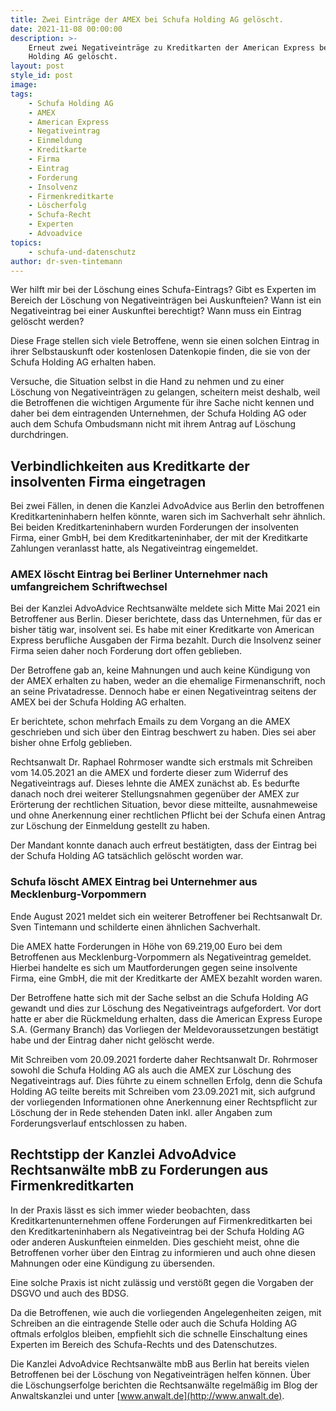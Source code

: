 ```yaml
---
title: Zwei Einträge der AMEX bei Schufa Holding AG gelöscht.
date: 2021-11-08 00:00:00
description: >-
    Erneut zwei Negativeinträge zu Kreditkarten der American Express bei Schufa
    Holding AG gelöscht. 
layout: post
style_id: post
image:
tags:
    - Schufa Holding AG
    - AMEX
    - American Express
    - Negativeintrag
    - Einmeldung
    - Kreditkarte
    - Firma
    - Eintrag
    - Forderung
    - Insolvenz
    - Firmenkreditkarte
    - Löscherfolg
    - Schufa-Recht
    - Experten
    - Advoadvice
topics:
    - schufa-und-datenschutz
author: dr-sven-tintemann
---
```

Wer hilft mir bei der Löschung eines Schufa-Eintrags? Gibt es Experten im Bereich der Löschung von Negativeinträgen bei Auskunfteien? Wann ist ein Negativeintrag bei einer Auskunftei berechtigt? Wann muss ein Eintrag gelöscht werden?

Diese Frage stellen sich viele Betroffene, wenn sie einen solchen Eintrag in ihrer Selbstauskunft oder kostenlosen Datenkopie finden, die sie von der Schufa Holding AG erhalten haben.

Versuche, die Situation selbst in die Hand zu nehmen und zu einer Löschung von Negativeinträgen zu gelangen, scheitern meist deshalb, weil die Betroffenen die wichtigen Argumente für ihre Sache nicht kennen und daher bei dem eintragenden Unternehmen, der Schufa Holding AG oder auch dem Schufa Ombudsmann nicht mit ihrem Antrag auf Löschung durchdringen.

## **Verbindlichkeiten aus Kreditkarte der insolventen Firma eingetragen**

Bei zwei Fällen, in denen die Kanzlei AdvoAdvice aus Berlin den betroffenen Kreditkarteninhabern helfen könnte, waren sich im Sachverhalt sehr ähnlich. Bei beiden Kreditkarteninhabern wurden Forderungen der insolventen Firma, einer GmbH, bei dem Kreditkarteninhaber, der mit der Kreditkarte Zahlungen veranlasst hatte, als Negativeintrag eingemeldet.

### **AMEX löscht Eintrag bei Berliner Unternehmer nach umfangreichem Schriftwechsel**

Bei der Kanzlei AdvoAdvice Rechtsanwälte meldete sich Mitte Mai 2021 ein Betroffener aus Berlin. Dieser berichtete, dass das Unternehmen, für das er bisher tätig war, insolvent sei. Es habe mit einer Kreditkarte von American Express berufliche Ausgaben der Firma bezahlt. Durch die Insolvenz seiner Firma seien daher noch Forderung dort offen geblieben.

Der Betroffene gab an, keine Mahnungen und auch keine Kündigung von der AMEX erhalten zu haben, weder an die ehemalige Firmenanschrift, noch an seine Privatadresse. Dennoch habe er einen Negativeintrag seitens der AMEX bei der Schufa Holding AG erhalten.

Er berichtete, schon mehrfach Emails zu dem Vorgang an die AMEX geschrieben und sich über den Eintrag beschwert zu haben. Dies sei aber bisher ohne Erfolg geblieben.

Rechtsanwalt Dr. Raphael Rohrmoser wandte sich erstmals mit Schreiben vom 14.05.2021 an die AMEX und forderte dieser zum Widerruf des Negativeintrags auf. Dieses lehnte die AMEX zunächst ab. Es bedurfte danach noch drei weiterer Stellungsnahmen gegenüber der AMEX zur Erörterung der rechtlichen Situation, bevor diese mitteilte, ausnahmeweise und ohne Anerkennung einer rechtlichen Pflicht bei der Schufa einen Antrag zur Löschung der Einmeldung gestellt zu haben.

Der Mandant konnte danach auch erfreut bestätigten, dass der Eintrag bei der Schufa Holding AG tatsächlich gelöscht worden war.

### **Schufa löscht AMEX Eintrag bei Unternehmer aus Mecklenburg-Vorpommern**

Ende August 2021 meldet sich ein weiterer Betroffener bei Rechtsanwalt Dr. Sven Tintemann und schilderte einen ähnlichen Sachverhalt.

Die AMEX hatte Forderungen in Höhe von 69.219,00 Euro bei dem Betroffenen aus Mecklenburg-Vorpommern als Negativeintrag gemeldet. Hierbei handelte es sich um Mautforderungen gegen seine insolvente Firma, eine GmbH, die mit der Kreditkarte der AMEX bezahlt worden waren.

Der Betroffene hatte sich mit der Sache selbst an die Schufa Holding AG gewandt und dies zur Löschung des Negativeintrags aufgefordert. Vor dort hatte er aber die Rückmeldung erhalten, dass die American Express Europe S.A. (Germany Branch) das Vorliegen der Meldevoraussetzungen bestätigt habe und der Eintrag daher nicht gelöscht werde.

Mit Schreiben vom 20.09.2021 forderte daher Rechtsanwalt Dr. Rohrmoser sowohl die Schufa Holding AG als auch die AMEX zur Löschung des Negativeintrags auf. Dies führte zu einem schnellen Erfolg, denn die Schufa Holding AG teilte bereits mit Schreiben vom 23.09.2021 mit, sich aufgrund der vorliegenden Informationen ohne Anerkennung einer Rechtspflicht zur Löschung der in Rede stehenden Daten inkl. aller Angaben zum Forderungsverlauf entschlossen zu haben.

## **Rechtstipp der Kanzlei AdvoAdvice Rechtsanwälte mbB zu Forderungen aus Firmenkreditkarten**

In der Praxis lässt es sich immer wieder beobachten, dass Kreditkartenunternehmen offene Forderungen auf Firmenkreditkarten bei den Kreditkarteninhabern als Negativeintrag bei der Schufa Holding AG oder anderen Auskunfteien einmelden. Dies geschieht meist, ohne die Betroffenen vorher über den Eintrag zu informieren und auch ohne diesen Mahnungen oder eine Kündigung zu übersenden.

Eine solche Praxis ist nicht zulässig und verstö&szlig;t gegen die Vorgaben der DSGVO und auch des BDSG.

Da die Betroffenen, wie auch die vorliegenden Angelegenheiten zeigen, mit Schreiben an die eintragende Stelle oder auch die Schufa Holding AG oftmals erfolglos bleiben, empfiehlt sich die schnelle Einschaltung eines Experten im Bereich des Schufa-Rechts und des Datenschutzes.

Die Kanzlei AdvoAdvice Rechtsanwälte mbB aus Berlin hat bereits vielen Betroffenen bei der Löschung von Negativeinträgen helfen können. Über die Löschungserfolge berichten die Rechtsanwälte regelmä&szlig;ig im Blog der Anwaltskanzlei und unter [www.anwalt.de](http://www.anwalt.de).
